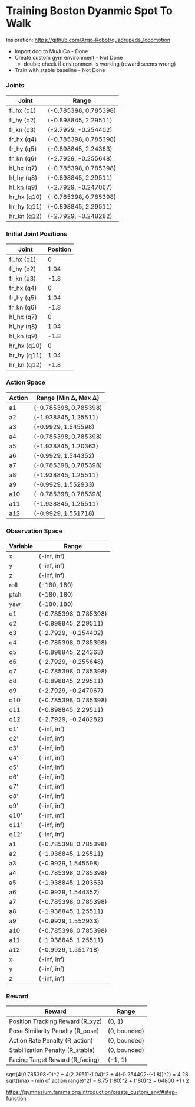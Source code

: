 # Training Boston Dyanmic Spot To Walk

Insipration: https://github.com/Argo-Robot/quadrupeds_locomotion

- Import dog to MuJuCo - Done
- Create custom gym environment - Not Done
    - double check if environment is working (reward seems wrong)
- Train with stable baseline - Not Done

### Joints

| Joint  | Range |
| -----  | ----- |
| fl_hx (q1)  | (-0.785398, 0.785398) |
| fl_hy (q2)  | (-0.898845, 2.29511) |
| fl_kn (q3)  | (-2.7929, -0.254402) |
| fr_hx (q4)  | (-0.785398, 0.785398) |
| fr_hy (q5)  | (-0.898845, 2.24363) |
| fr_kn (q6)  | (-2.7929, -0.255648) |
| hl_hx (q7)  | (-0.785398, 0.785398) |
| hl_hy (q8)  | (-0.898845, 2.29511) |
| hl_kn (q9)  | (-2.7929, -0.247067) |
| hr_hx (q10) | (-0.785398, 0.785398) |
| hr_hy (q11) | (-0.898845, 2.29511) |
| hr_kn (q12) | (-2.7929, -0.248282) |

### Initial Joint Positions

| Joint        | Position    |
|--------------|-------------|
| fl_hx (q1)   | 0    |
| fl_hy (q2)   | 1.04   |
| fl_kn (q3)   | -1.8   |
| fr_hx (q4)   | 0      |
| fr_hy (q5)   | 1.04   |
| fr_kn (q6)   | -1.8   |
| hl_hx (q7)   | 0      |
| hl_hy (q8)   | 1.04   |
| hl_kn (q9)   | -1.8   |
| hr_hx (q10)  | 0      |
| hr_hy (q11)  | 1.04   |
| hr_kn (q12)  | -1.8   |

### Action Space

| Action | Range (Min Δ, Max Δ)          |
|--------|-------------------------------|
| a1     | (-0.785398, 0.785398)         |
| a2     | (-1.938845, 1.25511)          |
| a3     | (-0.9929, 1.545598)           |
| a4     | (-0.785398, 0.785398)         |
| a5     | (-1.938845, 1.20363)          |
| a6     | (-0.9929, 1.544352)           |
| a7     | (-0.785398, 0.785398)         |
| a8     | (-1.938845, 1.25511)          |
| a9     | (-0.9929, 1.552933)           |
| a10    | (-0.785398, 0.785398)         |
| a11    | (-1.938845, 1.25511)          |
| a12    | (-0.9929, 1.551718)           |

### Observation Space
| Variable | Range |
| -----    | ----- |
| x      | (-inf, inf) |
| y      | (-inf, inf) |
| z      | (-inf, inf) |
| roll    | (-180, 180) |
| ptch   | (-180, 180) |
| yaw   | (-180, 180) |
| q1      | (-0.785398, 0.785398) |
| q2      | (-0.898845, 2.29511) |
| q3      | (-2.7929, -0.254402) |
| q4      | (-0.785398, 0.785398) |
| q5      | (-0.898845, 2.24363) |
| q6      | (-2.7929, -0.255648) |
| q7      | (-0.785398, 0.785398) |
| q8      | (-0.898845, 2.29511) |
| q9      | (-2.7929, -0.247067) |
| q10     | (-0.785398, 0.785398) |
| q11     | (-0.898845, 2.29511) |
| q12     | (-2.7929, -0.248282) |
| q1'     | (-inf, inf) |
| q2'     | (-inf, inf) |
| q3'     | (-inf, inf) |
| q4'     | (-inf, inf) |
| q5'     | (-inf, inf) |
| q6'     | (-inf, inf) |
| q7'     | (-inf, inf) |
| q8'     | (-inf, inf) |
| q9'     | (-inf, inf) |
| q10'    | (-inf, inf) |
| q11'    | (-inf, inf) |
| q12'    | (-inf, inf) |
| a1     | (-0.785398, 0.785398)         |
| a2     | (-1.938845, 1.25511)          |
| a3     | (-0.9929, 1.545598)           |
| a4     | (-0.785398, 0.785398)         |
| a5     | (-1.938845, 1.20363)          |
| a6     | (-0.9929, 1.544352)           |
| a7     | (-0.785398, 0.785398)         |
| a8     | (-1.938845, 1.25511)          |
| a9     | (-0.9929, 1.552933)           |
| a10    | (-0.785398, 0.785398)         |
| a11    | (-1.938845, 1.25511)          |
| a12    | (-0.9929, 1.551718)           |
| x      | (-inf, inf) |
| y      | (-inf, inf) |
| z      | (-inf, inf) |

### Reward
| Reward | Range |
| -----  | ----- |
| Position Tracking Reward (R_xyz) | (0, 1)       |
| Pose Similarity Penalty (R_pose) | (0, bounded) |
| Action Rate Penalty (R_action)   | (0, bounded) |
| Stabilization Penalty (R_stable) | (0, bounded) |
| Facing Target Reward (R_facing)  | (-1, 1)      |

sqrt(4(0.785398-0)^2 + 4(2.29511-1.04)^2 + 4(-0.254402-(-1.8))^2) = 4.28
sqrt((max - min of action range)^2) = 8.75
(180)^2 + (180)^2 = 64800
+1 / 2


https://gymnasium.farama.org/introduction/create_custom_env/#step-function
